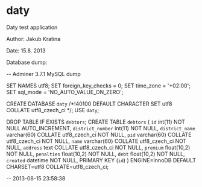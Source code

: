 daty
====

Daty test application

Author: Jakub Kratina

Date: 15.8. 2013

Database dump:

-- Adminer 3.7.1 MySQL dump

SET NAMES utf8;
SET foreign_key_checks = 0;
SET time_zone = '+02:00';
SET sql_mode = 'NO_AUTO_VALUE_ON_ZERO';

CREATE DATABASE `daty` /*!40100 DEFAULT CHARACTER SET utf8 COLLATE utf8_czech_ci */;
USE `daty`;

DROP TABLE IF EXISTS `debtors`;
CREATE TABLE `debtors` (
  `id` int(11) NOT NULL AUTO_INCREMENT,
  `district_number` int(11) NOT NULL,
  `district_name` varchar(60) COLLATE utf8_czech_ci NOT NULL,
  `pid` varchar(60) COLLATE utf8_czech_ci NOT NULL,
  `name` varchar(60) COLLATE utf8_czech_ci NOT NULL,
  `address` text COLLATE utf8_czech_ci NOT NULL,
  `premium` float(10,2) NOT NULL,
  `penalties` float(10,2) NOT NULL,
  `debt` float(10,2) NOT NULL,
  `created` datetime NOT NULL,
  PRIMARY KEY (`id`)
) ENGINE=InnoDB DEFAULT CHARSET=utf8 COLLATE=utf8_czech_ci;


-- 2013-08-15 23:58:38
